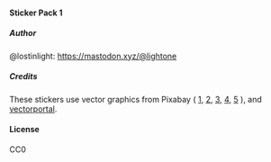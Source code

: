 
#### Sticker Pack 1

##### Author
@lostinlight: https://mastodon.xyz/@lightone

##### Credits
These stickers use vector graphics from Pixabay ( [1](https://pixabay.com/en/cute-elephants-elephant-balloons-2757831), [2](https://pixabay.com/en/gnu-africa-animal-face-head-159596), [3](https://pixabay.com/en/animal-cartoon-comic-equine-horse-2030012), [4](https://pixabay.com/en/dragon-pet-boy-domestication-152823), [5](https://pixabay.com/en/sos-devil-bull-47037) ), and [vectorportal](http://vectorportal.com).

#### License
CC0
